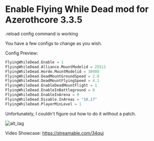# Enable Flying While Dead mod for Azerothcore 3.3.5

.reload config command is working

You have a few configs to change as you wish.

Config Preview:
```c++
FlyingWhileDead.Enable = 1
FlyingWhileDead.Alliance.MountModelid = 25511
FlyingWhileDead.Horde.MountModelid = 30989
FlyingWhileDead.DeadMountGroundSpeed = 2.0
FlyingWhileDead.DeadMountFlyingSpeed = 4.1
FlyingWhileDead.EnableDeadMountFlight = 1
FlyingWhileDead.EnableInBattleground = 0
FlyingWhileDead.EnableInArena = 0
FlyingWhileDead.Disable.InAreas = "10,17"
FlyingWhileDead.PlayerMinLevel = 1
```

Unfortunately, I couldn't figure out how to do it without a patch.

![alt_tag](https://i.ibb.co/C9QDZtx/Wo-WScrn-Shot-032819-144246.jpg)

Video Showcase:
https://streamable.com/34quj
